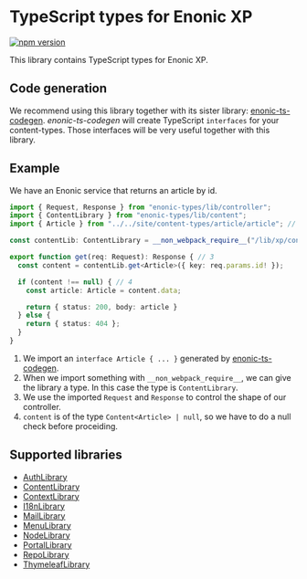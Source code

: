 # TypeScript types for Enonic XP

[![npm version](https://badge.fury.io/js/enonic-types.svg)](https://badge.fury.io/js/enonic-types)

This library contains TypeScript types for Enonic XP.

## Code generation

We recommend using this library together with its sister library: [enonic-ts-codegen](https://github.com/ItemConsulting/enonic-ts-codegen). *enonic-ts-codegen* will create TypeScript `interfaces` for your content-types. Those interfaces will be very useful together with this library.

## Example

We have an Enonic service that returns an article by id.

```typescript
import { Request, Response } from "enonic-types/lib/controller";
import { ContentLibrary } from "enonic-types/lib/content";
import { Article } from "../../site/content-types/article/article"; // 1

const contentLib: ContentLibrary = __non_webpack_require__("/lib/xp/content"); // 2

export function get(req: Request): Response { // 3
  const content = contentLib.get<Article>({ key: req.params.id! });

  if (content !== null) { // 4
    const article: Article = content.data;

    return { status: 200, body: article }
  } else {
    return { status: 404 };
  }
}
```

 1. We import an `interface Article { ... }` generated by [enonic-ts-codegen](https://github.com/ItemConsulting/enonic-ts-codegen).
 2. When we import something with `__non_webpack_require__`, we can give the library a type. In this case the type is `ContentLibrary`.
 3. We use the imported `Request` and `Response` to control the shape of our controller.
 4. `content` is of the type `Content<Article> | null`, so we have to do a null check before proceiding.
 
## Supported libraries

 * [AuthLibrary](./src/auth.ts)
 * [ContentLibrary](./src/content.ts)
 * [ContextLibrary](./src/context.ts)
 * [I18nLibrary](./src/i18n.ts)
 * [MailLibrary](./src/mail.ts)
 * [MenuLibrary](./src/menu.ts)
 * [NodeLibrary](./src/node.ts)
 * [PortalLibrary](./src/portal.ts)
 * [RepoLibrary](./src/repo.ts) 
 * [ThymeleafLibrary](./src/thymeleaf.ts)
